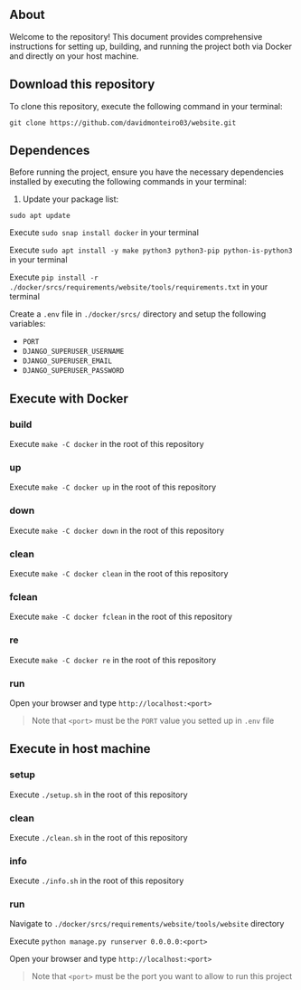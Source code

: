 ## About
<p>

Welcome to the repository! This document provides comprehensive instructions for setting up, building, and running the project both via Docker and directly on your host machine.

</p>

## Download this repository
<p>To clone this repository, execute the following command in your terminal:</p>

`git clone https://github.com/davidmonteiro03/website.git`

## Dependences

<p>Before running the project, ensure you have the necessary dependencies installed by executing the following commands in your terminal:</p>

1. Update your package list:

`sudo apt update`

<p>

Execute `sudo snap install docker` in your terminal

</p>
<p>

Execute `sudo apt install -y make python3 python3-pip python-is-python3` in your terminal

</p>
<p>

Execute `pip install -r ./docker/srcs/requirements/website/tools/requirements.txt` in your terminal

</p>
<p>

Create a `.env` file in `./docker/srcs/` directory and setup the following variables:
- `PORT`
- `DJANGO_SUPERUSER_USERNAME`
- `DJANGO_SUPERUSER_EMAIL`
- `DJANGO_SUPERUSER_PASSWORD`

</p>

## Execute with Docker
### build
<p>

Execute `make -C docker` in the root of this repository

</p>

### up
<p>

Execute `make -C docker up` in the root of this repository

</p>

### down
<p>

Execute `make -C docker down` in the root of this repository

</p>

### clean
<p>

Execute `make -C docker clean` in the root of this repository

</p>

### fclean
<p>

Execute `make -C docker fclean` in the root of this repository

</p>

### re
<p>

Execute `make -C docker re` in the root of this repository

</p>

### run
<p>

Open your browser and type `http://localhost:<port>`
> Note that `<port>` must be the `PORT` value you setted up in `.env` file

</p>

## Execute in host machine
### setup
<p>

Execute `./setup.sh` in the root of this repository

</p>

### clean
<p>

Execute `./clean.sh` in the root of this repository

</p>

### info
<p>

Execute `./info.sh` in the root of this repository

</p>

### run
<p>

Navigate to `./docker/srcs/requirements/website/tools/website` directory

</p>
<p>

Execute `python manage.py runserver 0.0.0.0:<port>`

</p>
<p>

Open your browser and type `http://localhost:<port>`
> Note that `<port>` must be the port you want to allow to run this project

</p>
